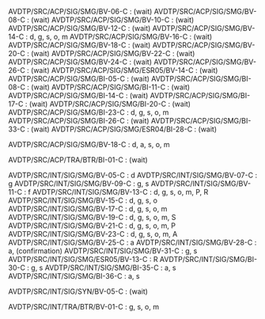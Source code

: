 AVDTP/SRC/ACP/SIG/SMG/BV-06-C : (wait)
AVDTP/SRC/ACP/SIG/SMG/BV-08-C : (wait)
AVDTP/SRC/ACP/SIG/SMG/BV-10-C : (wait)
AVDTP/SRC/ACP/SIG/SMG/BV-12-C : (wait)
AVDTP/SRC/ACP/SIG/SMG/BV-14-C : d, g, s, o, m
AVDTP/SRC/ACP/SIG/SMG/BV-16-C : (wait)
AVDTP/SRC/ACP/SIG/SMG/BV-18-C : (wait)
AVDTP/SRC/ACP/SIG/SMG/BV-20-C : (wait)
AVDTP/SRC/ACP/SIG/SMG/BV-22-C : (wait)
AVDTP/SRC/ACP/SIG/SMG/BV-24-C : (wait)
AVDTP/SRC/ACP/SIG/SMG/BV-26-C : (wait)
AVDTP/SRC/ACP/SIG/SMG/ESR05/BV-14-C : (wait)
AVDTP/SRC/ACP/SIG/SMG/BI-05-C : (wait)
AVDTP/SRC/ACP/SIG/SMG/BI-08-C : (wait)
AVDTP/SRC/ACP/SIG/SMG/BI-11-C : (wait)
AVDTP/SRC/ACP/SIG/SMG/BI-14-C : (wait)
AVDTP/SRC/ACP/SIG/SMG/BI-17-C : (wait)
AVDTP/SRC/ACP/SIG/SMG/BI-20-C : (wait)
AVDTP/SRC/ACP/SIG/SMG/BI-23-C : d, g, s, o, m
AVDTP/SRC/ACP/SIG/SMG/BI-26-C : (wait)
AVDTP/SRC/ACP/SIG/SMG/BI-33-C : (wait)
AVDTP/SRC/ACP/SIG/SMG/ESR04/BI-28-C : (wait)

AVDTP/SRC/ACP/SIG/SMG/BV-18-C : d, a, s, o, m

AVDTP/SRC/ACP/TRA/BTR/BI-01-C : (wait)

AVDTP/SRC/INT/SIG/SMG/BV-05-C : d
AVDTP/SRC/INT/SIG/SMG/BV-07-C : g
AVDTP/SRC/INT/SIG/SMG/BV-09-C : g, s
AVDTP/SRC/INT/SIG/SMG/BV-11-C : f
AVDTP/SRC/INT/SIG/SMG/BV-13-C : d, g, s, o, m, P, R
AVDTP/SRC/INT/SIG/SMG/BV-15-C : d, g, s, o
AVDTP/SRC/INT/SIG/SMG/BV-17-C : d, g, s, o, m
AVDTP/SRC/INT/SIG/SMG/BV-19-C : d, g, s, o, m, S
AVDTP/SRC/INT/SIG/SMG/BV-21-C : d, g, s, o, m, P
AVDTP/SRC/INT/SIG/SMG/BV-23-C : d, g, s, o, m, A
AVDTP/SRC/INT/SIG/SMG/BV-25-C : a
AVDTP/SRC/INT/SIG/SMG/BV-28-C : a, (confirmation)
AVDTP/SRC/INT/SIG/SMG/BV-31-C : g, s
AVDTP/SRC/INT/SIG/SMG/ESR05/BV-13-C : R
AVDTP/SRC/INT/SIG/SMG/BI-30-C : g, s
AVDTP/SRC/INT/SIG/SMG/BI-35-C : a, s
AVDTP/SRC/INT/SIG/SMG/BI-36-C : a, s

AVDTP/SRC/INT/SIG/SYN/BV-05-C : (wait)

AVDTP/SRC/INT/TRA/BTR/BV-01-C : g, s, o, m
